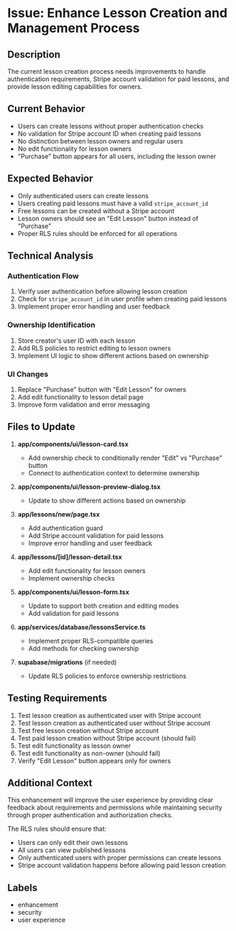 # Issue: Enhance Lesson Creation and Management Process

## Description
The current lesson creation process needs improvements to handle authentication requirements, Stripe account validation for paid lessons, and provide lesson editing capabilities for owners.

## Current Behavior
- Users can create lessons without proper authentication checks
- No validation for Stripe account ID when creating paid lessons
- No distinction between lesson owners and regular users
- No edit functionality for lesson owners
- "Purchase" button appears for all users, including the lesson owner

## Expected Behavior
- Only authenticated users can create lessons
- Users creating paid lessons must have a valid `stripe_account_id`
- Free lessons can be created without a Stripe account
- Lesson owners should see an "Edit Lesson" button instead of "Purchase"
- Proper RLS rules should be enforced for all operations

## Technical Analysis

### Authentication Flow
1. Verify user authentication before allowing lesson creation
2. Check for `stripe_account_id` in user profile when creating paid lessons
3. Implement proper error handling and user feedback

### Ownership Identification
1. Store creator's user ID with each lesson
2. Add RLS policies to restrict editing to lesson owners
3. Implement UI logic to show different actions based on ownership

### UI Changes
1. Replace "Purchase" button with "Edit Lesson" for owners
2. Add edit functionality to lesson detail page
3. Improve form validation and error messaging

## Files to Update

1. **app/components/ui/lesson-card.tsx**
   - Add ownership check to conditionally render "Edit" vs "Purchase" button
   - Connect to authentication context to determine ownership

2. **app/components/ui/lesson-preview-dialog.tsx**
   - Update to show different actions based on ownership

3. **app/lessons/new/page.tsx**
   - Add authentication guard
   - Add Stripe account validation for paid lessons
   - Improve error handling and user feedback

4. **app/lessons/[id]/lesson-detail.tsx**
   - Add edit functionality for lesson owners
   - Implement ownership checks

5. **app/components/ui/lesson-form.tsx**
   - Update to support both creation and editing modes
   - Add validation for paid lessons

6. **app/services/database/lessonsService.ts**
   - Implement proper RLS-compatible queries
   - Add methods for checking ownership

7. **supabase/migrations** (if needed)
   - Update RLS policies to enforce ownership restrictions

## Testing Requirements
1. Test lesson creation as authenticated user with Stripe account
2. Test lesson creation as authenticated user without Stripe account
3. Test free lesson creation without Stripe account
4. Test paid lesson creation without Stripe account (should fail)
5. Test edit functionality as lesson owner
6. Test edit functionality as non-owner (should fail)
7. Verify "Edit Lesson" button appears only for owners

## Additional Context
This enhancement will improve the user experience by providing clear feedback about requirements and permissions while maintaining security through proper authentication and authorization checks.

The RLS rules should ensure that:
- Users can only edit their own lessons
- All users can view published lessons
- Only authenticated users with proper permissions can create lessons
- Stripe account validation happens before allowing paid lesson creation

## Labels
- enhancement
- security
- user experience
